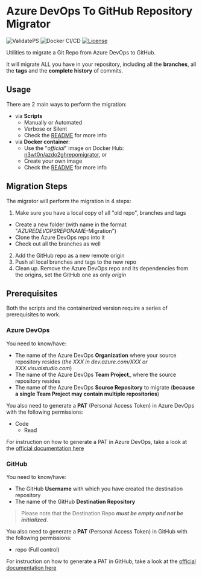 # Azure DevOps To GitHub Repository Migrator

![ValidatePS](https://github.com/n3wt0n/AzureDevOpsToGitHubRepoMigrator/workflows/ValidatePS/badge.svg)
![Docker CI/CD](https://github.com/n3wt0n/AzureDevOpsToGitHubRepoMigrator/workflows/Docker%20CI/CD/badge.svg)
[![License](https://img.shields.io/github/license/n3wt0n/AzureDevOpsToGitHubRepoMigrator.svg)](https://github.com/n3wt0n/AzureDevOpsToGitHubRepoMigrator/blob/master/LICENSE)

Utilities to migrate a Git Repo from Azure DevOps to GitHub.

It will migrate ALL you have in your repository, including all the __branches__, all the __tags__ and the __complete history__ of commits.

## Usage

There are 2 main ways to perform the migration:

- via __Scripts__
  - Manually or Automated
  - Verbose or Silent
  - Check the [README](./Scripts/README.md) for more info
- via __Docker container__:
  - Use the "_official_" image on Docker Hub: [n3wt0n/azdo2ghrepomigrator](https://hub.docker.com/r/n3wt0n/azdo2ghrepomigrator), or
  - Create your own image
  - Check the [README](./Docker/README.md) for more info

## Migration Steps

The migrator will perform the migration in 4 steps:

1. Make sure you have a local copy of all "old repo", branches and tags
  - Create a new folder (with name in the format "_AZUREDEVOPSREPONAME_-Migration")
  - Clone the Azure DevOps repo into it
  - Check out all the branches as well
2. Add the GitHub repo as a new remote origin
3. Push all local branches and tags to the new repo
4. Clean up. Remove the Azure DevOps repo and its dependencies from the origins, set the GitHub one as only _origin_

## Prerequisites

Both the scripts and the containerized version require a series of prerequisites to work.

### Azure DevOps

You need to know/have:

- The name of the Azure DevOps __Organization__ where your source repository resides (_the XXX in dev.azure.com/XXX or XXX.visualstudio.com_)
- The name of the Azure DevOps __Team Project___ where the source repository resides
- The name of the Azure DevOps __Source Repository__ to migrate (__because a single Team Project may contain multiple repositories__)

You also need to generate a __PAT__ (Personal Access Token) in Azure DevOps with the following permissions:
- Code
  - Read

For instruction on how to generate a PAT in Azure DevOps, take a look at the [official documentation here](https://docs.microsoft.com/en-us/azure/devops/organizations/accounts/use-personal-access-tokens-to-authenticate?view=azure-devops&tabs=preview-page#create-personal-access-tokens-to-authenticate-access)

### GitHub

You need to know/have:

- The GitHub __Username__ with which you have created the destination repository
- The name of the GitHub __Destination Repository__

> Please note that the Destination Repo ___must be empty and not be initialized___.

You also need to generate a __PAT__ (Personal Access Token) in GitHub with the following permissions:
- repo (Full control)

For instruction on how to generate a PAT in GitHub, take a look at the [official documentation here](https://help.github.com/en/github/authenticating-to-github/creating-a-personal-access-token-for-the-command-line#creating-a-token)